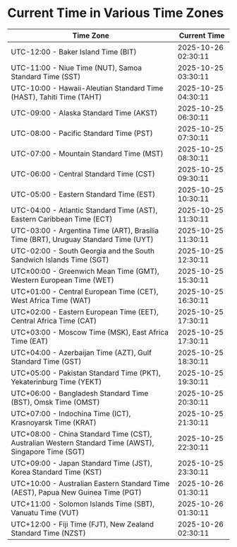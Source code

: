 # Current Time in Various Time Zones

| Time Zone | Current Time |
|-----------|--------------|
| UTC-12:00 - Baker Island Time (BIT) | 2025-10-26 02:30:11 |
| UTC-11:00 - Niue Time (NUT), Samoa Standard Time (SST) | 2025-10-25 03:30:11 |
| UTC-10:00 - Hawaii-Aleutian Standard Time (HAST), Tahiti Time (TAHT) | 2025-10-25 04:30:11 |
| UTC-09:00 - Alaska Standard Time (AKST) | 2025-10-25 06:30:11 |
| UTC-08:00 - Pacific Standard Time (PST) | 2025-10-25 07:30:11 |
| UTC-07:00 - Mountain Standard Time (MST) | 2025-10-25 08:30:11 |
| UTC-06:00 - Central Standard Time (CST) | 2025-10-25 09:30:11 |
| UTC-05:00 - Eastern Standard Time (EST) | 2025-10-25 10:30:11 |
| UTC-04:00 - Atlantic Standard Time (AST), Eastern Caribbean Time (ECT) | 2025-10-25 11:30:11 |
| UTC-03:00 - Argentina Time (ART), Brasília Time (BRT), Uruguay Standard Time (UYT) | 2025-10-25 11:30:11 |
| UTC-02:00 - South Georgia and the South Sandwich Islands Time (SGT) | 2025-10-25 12:30:11 |
| UTC±00:00 - Greenwich Mean Time (GMT), Western European Time (WET) | 2025-10-25 15:30:11 |
| UTC+01:00 - Central European Time (CET), West Africa Time (WAT) | 2025-10-25 16:30:11 |
| UTC+02:00 - Eastern European Time (EET), Central Africa Time (CAT) | 2025-10-25 17:30:11 |
| UTC+03:00 - Moscow Time (MSK), East Africa Time (EAT) | 2025-10-25 17:30:11 |
| UTC+04:00 - Azerbaijan Time (AZT), Gulf Standard Time (GST) | 2025-10-25 18:30:11 |
| UTC+05:00 - Pakistan Standard Time (PKT), Yekaterinburg Time (YEKT) | 2025-10-25 19:30:11 |
| UTC+06:00 - Bangladesh Standard Time (BST), Omsk Time (OMST) | 2025-10-25 20:30:11 |
| UTC+07:00 - Indochina Time (ICT), Krasnoyarsk Time (KRAT) | 2025-10-25 21:30:11 |
| UTC+08:00 - China Standard Time (CST), Australian Western Standard Time (AWST), Singapore Time (SGT) | 2025-10-25 22:30:11 |
| UTC+09:00 - Japan Standard Time (JST), Korea Standard Time (KST) | 2025-10-25 23:30:11 |
| UTC+10:00 - Australian Eastern Standard Time (AEST), Papua New Guinea Time (PGT) | 2025-10-26 01:30:11 |
| UTC+11:00 - Solomon Islands Time (SBT), Vanuatu Time (VUT) | 2025-10-26 01:30:11 |
| UTC+12:00 - Fiji Time (FJT), New Zealand Standard Time (NZST) | 2025-10-26 02:30:11 |
